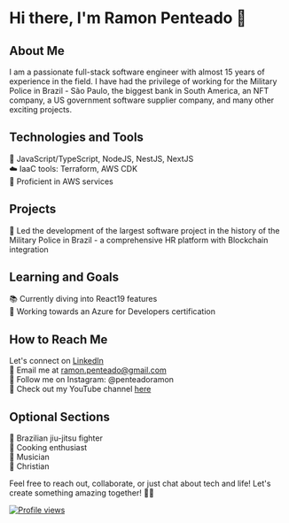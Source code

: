 # Hi there, I'm Ramon Penteado 👋

## About Me
I am a passionate full-stack software engineer with almost 15 years of experience in the field. I have had the privilege of working for the Military Police in Brazil - São Paulo, the biggest bank in South America, an NFT company, a US government software supplier company, and many other exciting projects.

## Technologies and Tools
🚀 JavaScript/TypeScript, NodeJS, NestJS, NextJS <br>
☁️ IaaC tools: Terraform, AWS CDK <br>
🔧 Proficient in AWS services <br>

## Projects
🌟 Led the development of the largest software project in the history of the Military Police in Brazil - a comprehensive HR platform with Blockchain integration <br>

## Learning and Goals
📚 Currently diving into React19 features <br>
🎯 Working towards an Azure for Developers certification <br>

## How to Reach Me
Let's connect on [LinkedIn](https://www.linkedin.com/in/ramon-penteado/) <br>
📧 Email me at ramon.penteado@gmail.com <br>
📸 Follow me on Instagram: @penteadoramon <br>
🎥 Check out my YouTube channel [here](https://www.youtube.com/channel/UCCSm29fW3UWg2FY_Obc8WTQ) <br>

## Optional Sections
🥋 Brazilian jiu-jitsu fighter <br>
🍳 Cooking enthusiast <br>
🎵 Musician <br>
🙏 Christian <br>

Feel free to reach out, collaborate, or just chat about tech and life! Let's create something amazing together! 🚀🌟

[![Profile views](https://komarev.com/ghpvc/?username=ramonpenteado)](https://github.com/ryo-ma/github-profile-trophy)
